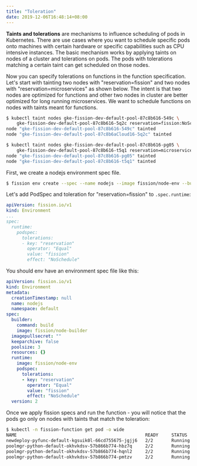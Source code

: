 ```yaml
---
title: "Toleration"
date: 2019-12-06T16:48:14+08:00
---
```


**Taints and tolerations** are mechanisms to influence scheduling of pods in Kubernetes.
There are use cases where you want to schedule specific pods onto machines with certain hardware or specific capabilities such as CPU intensive instances.
The basic mechanism works by applying taints on nodes of a cluster and tolerations on pods.
The pods with tolerations matching a certain taint can get scheduled on those nodes.

Now you can specify tolerations on functions in the function specification.
Let's start with tainting two nodes with "reservation=fission" and two nodes with "reservation=microservices" as shown below.
The intent is that two nodes are optimized for functions and other two nodes in cluster are better optimized for long running microservices.
We want to schedule functions on nodes with taints meant for functions.

```bash
$ kubectl taint nodes gke-fission-dev-default-pool-87c8b616-549c \
    gke-fission-dev-default-pool-87c8b616-5q2c reservation=fission:NoSchedule
node "gke-fission-dev-default-pool-87c8b616-549c" tainted
node "gke-fission-dev-default-pool-87c8b6aCloud16-5q2c" tainted

$ kubectl taint nodes gke-fission-dev-default-pool-87c8b616-pg05 \
    gke-fission-dev-default-pool-87c8b616-t5q1 reservation=microservices:NoSchedule
node "gke-fission-dev-default-pool-87c8b616-pg05" tainted
node "gke-fission-dev-default-pool-87c8b616-t5q1" tainted
```

First, we create a nodejs environment spec file.

```bash
$ fission env create --spec --name nodejs --image fission/node-env --builder fission/node-builder
```

Let's add PodSpec and toleration for "reservation=fission" to `.spec.runtime`:

```yaml
apiVersion: fission.io/v1
kind: Environment
...
spec:
  runtime:
    podspec:
      tolerations:
      - key: "reservation"
        operator: "Equal"
        value: "fission"
        effect: "NoSchedule"
```

You should env have an environment spec file like this:

```yaml
apiVersion: fission.io/v1
kind: Environment
metadata:
  creationTimestamp: null
  name: nodejs
  namespace: default
spec:
  builder:
    command: build
    image: fission/node-builder
  imagepullsecret: ""
  keeparchive: false
  poolsize: 3
  resources: {}
  runtime:
    image: fission/node-env
    podspec:
      tolerations:
      - key: "reservation"
        operator: "Equal"
        value: "fission"
        effect: "NoSchedule"
  version: 2
```

Once we apply fission specs and run the function - you will notice that the pods go only on nodes with taints that match the toleration:

```bash
$ kubectl -n fission-function get pod -o wide
NAME                                                 READY     STATUS    RESTARTS   AGE       IP             NODE
newdeploy-pyfunc-default-kgsuik0l-66cd755675-jgjj6   2/2       Running   0          51s       10.16.177.16   gke-fission-dev-default-pool-87c8b616-549c
poolmgr-python-default-okhvkdsv-57b866b774-hbz7q     2/2       Running   0          49s       10.16.176.34   gke-fission-dev-default-pool-87c8b616-5q2c
poolmgr-python-default-okhvkdsv-57b866b774-hqnl2     2/2       Running   0          49s       10.16.176.35   gke-fission-dev-default-pool-87c8b616-5q2c
poolmgr-python-default-okhvkdsv-57b866b774-pmtzv     2/2       Running   0          49s       10.16.177.17   gke-fission-dev-default-pool-87c8b616-549c
```
